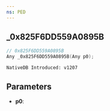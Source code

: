 ```yaml
---
ns: PED
---
```

## _0x825F6DD559A0895B

```c
// 0x825F6DD559A0895B
Any _0x825F6DD559A0895B(Any p0);
```

```
NativeDB Introduced: v1207
```

## Parameters
* **p0**:
